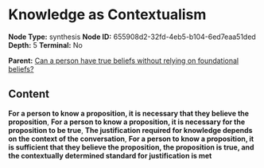 # Knowledge as Contextualism

**Node Type:** synthesis
**Node ID:** 655908d2-32fd-4eb5-b104-6ed7eaa51ded
**Depth:** 5
**Terminal:** No

**Parent:** [Can a person have true beliefs without relying on foundational beliefs?](can-a-person-have-true-beliefs-without-relying-on-foundational-beliefs-antithesis-476d6264-2778-4036-9b72-ab99b5e1178e.md)

## Content

**For a person to know a proposition, it is necessary that they believe the proposition**, **For a person to know a proposition, it is necessary for the proposition to be true**, **The justification required for knowledge depends on the context of the conversation**, **For a person to know a proposition, it is sufficient that they believe the proposition, the proposition is true, and the contextually determined standard for justification is met**
